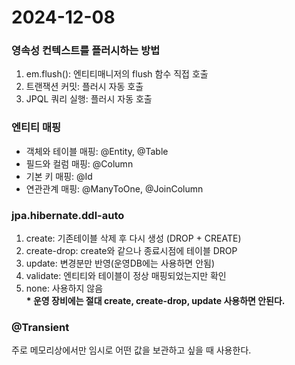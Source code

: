 # 2024-12-08
### 영속성 컨텍스트를 플러시하는 방법
1. em.flush(): 엔티티매니저의 flush 함수 직접 호출
2. 트랜잭션 커밋: 플러시 자동 호출
3. JPQL 쿼리 실행: 플러시 자동 호출

### 엔티티 매핑
- 객체와 테이블 매핑: @Entity, @Table
- 필드와 컬럼 매핑: @Column
- 기본 키 매핑: @Id
- 연관관계 매핑: @ManyToOne, @JoinColumn

### jpa.hibernate.ddl-auto
1. create: 기존테이블 삭제 후 다시 생성 (DROP + CREATE)
2. create-drop: create와 같으나 종료시점에 테이블 DROP
3. update: 변경분만 반영(운영DB에는 사용하면 안됨)
4. validate: 엔티티와 테이블이 정상 매핑되었는지만 확인
5. none: 사용하지 않음<br>
**\* 운영 장비에는 절대 create, create-drop, update 사용하면 안된다.**

### @Transient
주로 메모리상에서만 임시로 어떤 값을 보관하고 싶을 때 사용한다.
